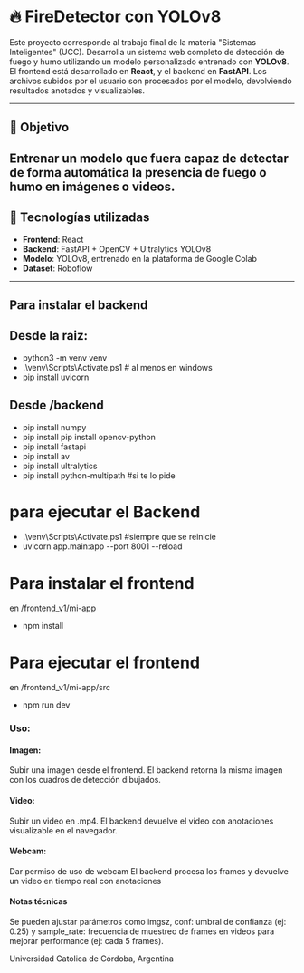 # 🔥 FireDetector con YOLOv8

Este proyecto corresponde al trabajo final de la materia "Sistemas Inteligentes" (UCC). Desarrolla un sistema web completo de detección de fuego y humo utilizando un modelo personalizado entrenado con **YOLOv8**. El frontend está desarrollado en **React**, y el backend en **FastAPI**. Los archivos subidos por el usuario son procesados por el modelo, devolviendo resultados anotados y visualizables.


---
## 🎯 Objetivo
Entrenar un modelo que fuera capaz de detectar de forma automática la presencia de fuego o humo en imágenes o videos. 
---

## 🧰 Tecnologías utilizadas
- **Frontend**: React
- **Backend**: FastAPI + OpenCV + Ultralytics YOLOv8
- **Modelo**: YOLOv8, entrenado en la plataforma de Google Colab
- **Dataset**: Roboflow

---

## Para instalar el backend
## Desde la raiz: 
* python3 -m venv venv
* .\venv\Scripts\Activate.ps1 # al menos en windows
* pip install uvicorn

## Desde /backend
* pip install numpy
* pip install pip install opencv-python
* pip install fastapi
* pip install av
* pip install ultralytics
* pip install python-multipath #si te lo pide

# para ejecutar el Backend
* .\venv\Scripts\Activate.ps1 #siempre que se reinicie
* uvicorn app.main:app --port 8001 --reload


# Para instalar el frontend
en /frontend_v1/mi-app
* npm install

# Para ejecutar el frontend
en /frontend_v1/mi-app/src
* npm run dev



### **Uso:**
#### Imagen:
Subir una imagen desde el frontend.
El backend retorna la misma imagen con los cuadros de detección dibujados.

#### Video:
Subir un video en .mp4.
El backend devuelve el video con anotaciones visualizable en el navegador.

#### Webcam:
Dar permiso de uso de webcam
El backend procesa los frames y devuelve un video en tiempo real con anotaciones


#### Notas técnicas
Se pueden ajustar parámetros como imgsz, conf: umbral de confianza (ej: 0.25)  y sample_rate: frecuencia de muestreo de frames en videos para mejorar performance (ej: cada 5 frames).


Universidad Catolica de Córdoba, Argentina

